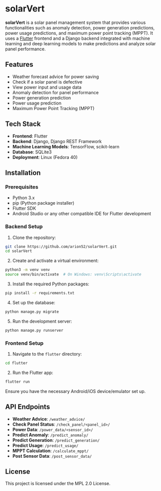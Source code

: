 # solarVert

**solarVert** is a solar panel management system that provides various functionalities such as anomaly detection, power generation predictions, power usage predictions, and maximum power point tracking (MPPT). It uses a [Flutter](https://github.com/shubhikaj/solarVert) frontend and a Django backend integrated with machine learning and deep learning models to make predictions and analyze solar panel performance.

## Features

- Weather forecast advice for power saving
- Check if a solar panel is defective
- View power input and usage data
- Anomaly detection for panel performance
- Power generation prediction
- Power usage prediction
- Maximum Power Point Tracking (MPPT)

## Tech Stack

- **Frontend**: Flutter
- **Backend**: Django, Django REST Framework
- **Machine Learning Models**: TensorFlow, scikit-learn
- **Database**: SQLite3
- **Deployment**: Linux (Fedora 40)

## Installation

### Prerequisites

- Python 3.x
- pip (Python package installer)
- Flutter SDK
- Android Studio or any other compatible IDE for Flutter development

### Backend Setup

1. Clone the repository:

```bash
git clone https://github.com/arion52/solarVert.git
cd solarVert
```

2. Create and activate a virtual environment:

```bash
python3 -m venv venv
source venv/bin/activate  # On Windows: venv\Scripts\activate
```

3. Install the required Python packages:

```bash
pip install -r requirements.txt
```

4. Set up the database:

```bash
python manage.py migrate
```

5. Run the development server:

```bash
python manage.py runserver
```

### Frontend Setup

1. Navigate to the `flutter` directory:

```bash
cd flutter
```

2. Run the Flutter app:

```bash
flutter run
```

Ensure you have the necessary Android/iOS device/emulator set up.

## API Endpoints

- **Weather Advice**: `/weather_advice/`
- **Check Panel Status**: `/check_panel/<panel_id>/`
- **Power Data**: `/power_data/<sensor_id>/`
- **Predict Anomaly**: `/predict_anomaly/`
- **Predict Generation**: `/predict_generation/`
- **Predict Usage**: `/predict_usage/`
- **MPPT Calculation**: `/calculate_mppt/`
- **Post Sensor Data**: `/post_sensor_data/`

## License

This project is licensed under the MPL 2.0 License.
